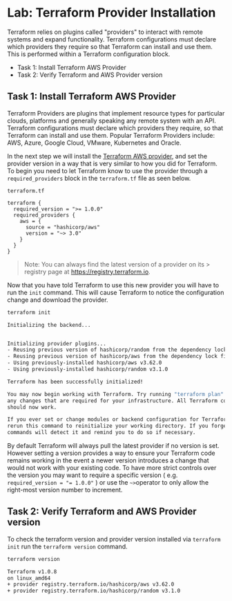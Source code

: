 # Lab: Terraform Provider Installation

Terraform relies on plugins called "providers" to interact with remote systems and expand functionality. Terraform configurations must declare which providers they require so that Terraform can install and use them. This is performed within a Terraform configuration block.

- Task 1: Install Terraform AWS Provider
- Task 2: Verify Terraform and AWS Provider version

## Task 1: Install Terraform AWS Provider

Terraform Providers are plugins that implement resource types for particular clouds, platforms and generally speaking any remote system with an API. Terraform configurations must declare which providers they require, so that Terraform can install and use them. Popular Terraform Providers include: AWS, Azure, Google Cloud, VMware, Kubernetes and Oracle.

In the next step we will install the [Terraform AWS provider](https://registry.terraform.io/providers/hashicorp/aws/latest), and set the provider version in a way that is very similar to how you did for Terraform. To begin you need to let Terraform know to use the provider through a `required_providers` block in the `terraform.tf` file as seen below.

`terraform.tf`

```hcl
terraform {
  required_version = ">= 1.0.0"
  required_providers {
    aws = {
      source = "hashicorp/aws"
      version = "~> 3.0"
    }
  }
}
```

> Note: You can always find the latest version of a provider on its > registry page at https://registry.terraform.io.

Now that you have told Terraform to use this new provider you will have to run the `init` command. This will cause Terraform to notice the configuration change and download the provider.

```bash
terraform init
```

```bash
Initializing the backend...


Initializing provider plugins...
- Reusing previous version of hashicorp/random from the dependency lock file
- Reusing previous version of hashicorp/aws from the dependency lock file
- Using previously-installed hashicorp/aws v3.62.0
- Using previously-installed hashicorp/random v3.1.0

Terraform has been successfully initialized!

You may now begin working with Terraform. Try running "terraform plan" to see
any changes that are required for your infrastructure. All Terraform commands
should now work.

If you ever set or change modules or backend configuration for Terraform,
rerun this command to reinitialize your working directory. If you forget, other
commands will detect it and remind you to do so if necessary.
```

By default Terraform will always pull the latest provider if no version is set. However setting a version provides a way to ensure your Terraform code remains working in the event a newer version introduces a change that
would not work with your existing code. To have more strict controls over the version you may want to require a specific version ( e.g. `required_version = "= 1.0.0"` ) or use the `~>`operator to only allow the right-most version number to increment.

## Task 2: Verify Terraform and AWS Provider version

To check the terraform version and provider version installed via `terraform init` run the `terraform version` command.

```bash
terraform version
```

```bash
Terraform v1.0.8
on linux_amd64
+ provider registry.terraform.io/hashicorp/aws v3.62.0
+ provider registry.terraform.io/hashicorp/random v3.1.0
```
